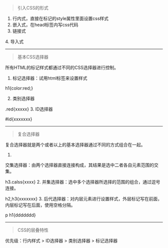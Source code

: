

>引入CSS的形式

1. 行内式，直接在标记的style属性里面设置css样式
2. 嵌入式，在head标签内写css代码
3. 链接式

<link href="xxxx" rel="stylesheet" type="text/css" />
4. 导入式

<style type="text/css">
@import "mystlcs.css"
</style>

----------
>基本CSS选择器

所有HTML的标记样式都通过不同的CSS选择器进行控制。

1. 标记选择器：试用html标签来设置样式

h1{color:red;}

2. 类别选择器

.red{xxxxx}
3. ID选择器

#id{xxxxxxx}

----------
>复合选择器


复合选择器就是两个或者以上的基本选择器通过不同的方式组合在一起。

1.
交集选择器：由两个选择器直接连接构成，其结果是选中二者各自元素范围的交集。

h3.calss{xxxx}
2.
并集选择器：选中多个选择器所选择的范围的组合，通过逗号连接。

h2,h3{xxxxxxx}
3.
后代选择器：对内层元素进行设置样式，外层标记写在前面，内层标记写在后面，使用空格分隔。

p h1{ddddddd}


----------
>CSS的层叠特性

优先级：行内样式 >
ID选择器 > 类别选择器 >
标记选择器  

